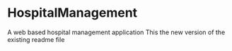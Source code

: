 # HospitalManagement
A web based hospital management application
This the new version of the existing readme file
